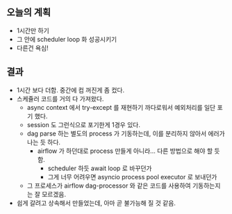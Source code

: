 ## 오늘의 계획

- 1시간만 하기
- 그 안에 scheduler loop 화 성공시키기
- 다른건 욕심!

## 결과

- 1시간 보다 더함. 중간에 컴 꺼진게 좀 컸다.
- 스케쥴러 코드를 거의 다 가져왔다. 
    - async context 에서 try-except 를 재현하기 까다로워서 예외처리를 일단 포기 했다.
    - session 도 그런식으로 포기한게 1경우 있다.
    - dag parse 하는 별도의 process 가 기동하는데, 이를 분리하지 않아서 에러가 나는 듯 하다.
        - airflow 가 하던대로 process 만들게 아니라... 다른 방법으로 해야 할 듯 함.
            - scheduler 하듯 await loop 로 바꾸던가
            - 그게 너무 어려우면 asyncio process pool executor 로 보내던가
    - 그 프로세스가 airflow dag-processor 와 같은 코드를 사용하여 기동하는지는 잘 모르겠음.
- 쉽게 갈려고 상속해서 만들었는데, 아마 곧 불가능해 질 것 같음.